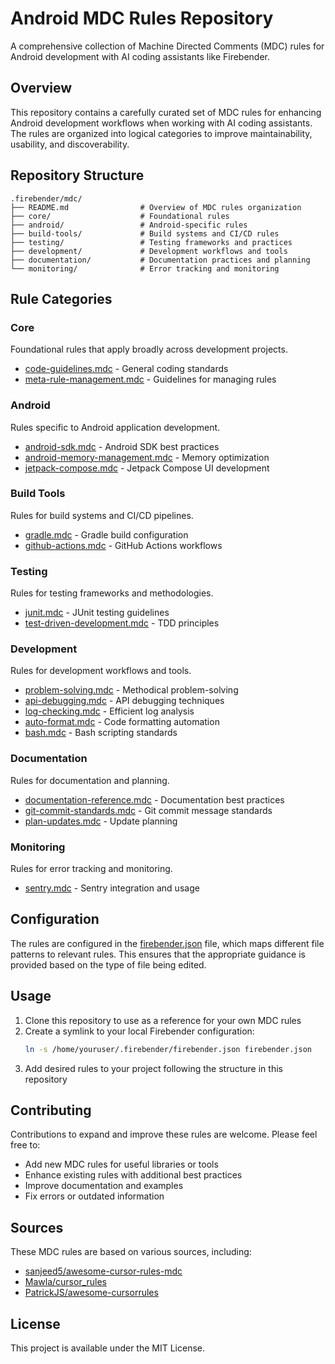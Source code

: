 # Android MDC Rules Repository

A comprehensive collection of Machine Directed Comments (MDC) rules for Android development with AI coding assistants like Firebender.

## Overview

This repository contains a carefully curated set of MDC rules for enhancing Android development workflows when working with AI coding assistants. The rules are organized into logical categories to improve maintainability, usability, and discoverability.

## Repository Structure

```
.firebender/mdc/
├── README.md                # Overview of MDC rules organization
├── core/                    # Foundational rules
├── android/                 # Android-specific rules
├── build-tools/             # Build systems and CI/CD rules
├── testing/                 # Testing frameworks and practices
├── development/             # Development workflows and tools
├── documentation/           # Documentation practices and planning
└── monitoring/              # Error tracking and monitoring
```

## Rule Categories

### Core
Foundational rules that apply broadly across development projects.
- [code-guidelines.mdc](.firebender/mdc/core/code-guidelines.mdc) - General coding standards
- [meta-rule-management.mdc](.firebender/mdc/core/meta-rule-management.mdc) - Guidelines for managing rules

### Android
Rules specific to Android application development.
- [android-sdk.mdc](.firebender/mdc/android/android-sdk.mdc) - Android SDK best practices
- [android-memory-management.mdc](.firebender/mdc/android/android-memory-management.mdc) - Memory optimization
- [jetpack-compose.mdc](.firebender/mdc/android/jetpack-compose.mdc) - Jetpack Compose UI development

### Build Tools
Rules for build systems and CI/CD pipelines.
- [gradle.mdc](.firebender/mdc/build-tools/gradle.mdc) - Gradle build configuration
- [github-actions.mdc](.firebender/mdc/build-tools/github-actions.mdc) - GitHub Actions workflows

### Testing
Rules for testing frameworks and methodologies.
- [junit.mdc](.firebender/mdc/testing/junit.mdc) - JUnit testing guidelines
- [test-driven-development.mdc](.firebender/mdc/testing/test-driven-development.mdc) - TDD principles

### Development
Rules for development workflows and tools.
- [problem-solving.mdc](.firebender/mdc/development/problem-solving.mdc) - Methodical problem-solving
- [api-debugging.mdc](.firebender/mdc/development/api-debugging.mdc) - API debugging techniques
- [log-checking.mdc](.firebender/mdc/development/log-checking.mdc) - Efficient log analysis
- [auto-format.mdc](.firebender/mdc/development/auto-format.mdc) - Code formatting automation
- [bash.mdc](.firebender/mdc/development/bash.mdc) - Bash scripting standards

### Documentation
Rules for documentation and planning.
- [documentation-reference.mdc](.firebender/mdc/documentation/documentation-reference.mdc) - Documentation best practices
- [git-commit-standards.mdc](.firebender/mdc/documentation/git-commit-standards.mdc) - Git commit message standards
- [plan-updates.mdc](.firebender/mdc/documentation/plan-updates.mdc) - Update planning

### Monitoring
Rules for error tracking and monitoring.
- [sentry.mdc](.firebender/mdc/monitoring/sentry.mdc) - Sentry integration and usage

## Configuration

The rules are configured in the [firebender.json](./firebender.json) file, which maps different file patterns to relevant rules. This ensures that the appropriate guidance is provided based on the type of file being edited.

## Usage

1. Clone this repository to use as a reference for your own MDC rules
2. Create a symlink to your local Firebender configuration:
   ```bash
   ln -s /home/youruser/.firebender/firebender.json firebender.json
   ```
3. Add desired rules to your project following the structure in this repository

## Contributing

Contributions to expand and improve these rules are welcome. Please feel free to:
- Add new MDC rules for useful libraries or tools
- Enhance existing rules with additional best practices
- Improve documentation and examples
- Fix errors or outdated information

## Sources

These MDC rules are based on various sources, including:
- [sanjeed5/awesome-cursor-rules-mdc](https://github.com/sanjeed5/awesome-cursor-rules-mdc)
- [Mawla/cursor_rules](https://github.com/Mawla/cursor_rules)
- [PatrickJS/awesome-cursorrules](https://github.com/PatrickJS/awesome-cursorrules)

## License

This project is available under the MIT License.